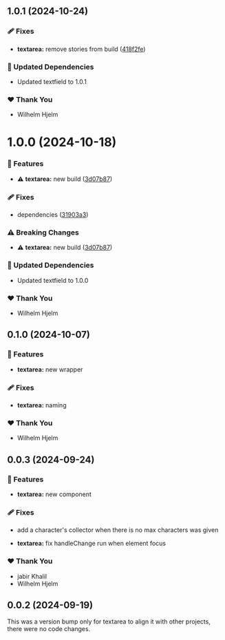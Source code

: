 ## 1.0.1 (2024-10-24)

### 🩹 Fixes

- **textarea:** remove stories from build ([418f2fe](https://github.com/migrationsverket/midas/commit/418f2fe))

### 🧱 Updated Dependencies

- Updated textfield to 1.0.1

### ❤️  Thank You

- Wilhelm Hjelm

# 1.0.0 (2024-10-18)

### 🚀 Features

- ⚠️  **textarea:** new build ([3d07b87](https://github.com/migrationsverket/midas/commit/3d07b87))

### 🩹 Fixes

- dependencies ([31903a3](https://github.com/migrationsverket/midas/commit/31903a3))

### ⚠️  Breaking Changes

- ⚠️  **textarea:** new build ([3d07b87](https://github.com/migrationsverket/midas/commit/3d07b87))

### 🧱 Updated Dependencies

- Updated textfield to 1.0.0

### ❤️  Thank You

- Wilhelm Hjelm

## 0.1.0 (2024-10-07)


### 🚀 Features

- **textarea:** new wrapper


### 🩹 Fixes

- **textarea:** naming


### ❤️  Thank You

- Wilhelm Hjelm

## 0.0.3 (2024-09-24)


### 🚀 Features

- **textarea:** new component


### 🩹 Fixes

- add a character's collector when there is no max characters was given

- **textarea:** fix handleChange run when element focus


### ❤️  Thank You

- jabir Khalil
- Wilhelm Hjelm

## 0.0.2 (2024-09-19)

This was a version bump only for textarea to align it with other projects, there were no code changes.